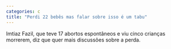 ```yaml
---
categories: c
title: "Perdi 22 bebês mas falar sobre isso é um tabu"
---
```

Imtiaz Fazil, que teve 17 abortos espontâneos e viu cinco crianças morrerem, diz que quer mais discussões sobre a perda.